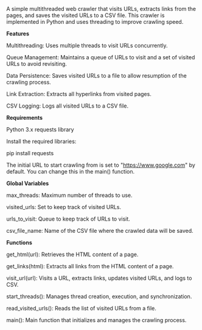 A simple multithreaded web crawler that visits URLs, extracts links from the pages, and saves the visited URLs to a CSV file. This crawler is implemented in Python and uses threading to improve crawling speed.

**Features**

Multithreading: Uses multiple threads to visit URLs concurrently.

Queue Management: Maintains a queue of URLs to visit and a set of visited URLs to avoid revisiting.

Data Persistence: Saves visited URLs to a file to allow resumption of the crawling process.

Link Extraction: Extracts all hyperlinks from visited pages.

CSV Logging: Logs all visited URLs to a CSV file.

**Requirements**

Python 3.x
requests library

Install the required libraries:

pip install requests

The initial URL to start crawling from is set to "https://www.google.com" by default. You can change this in the main() function.

**Global Variables**

max_threads: Maximum number of threads to use.

visited_urls: Set to keep track of visited URLs.

urls_to_visit: Queue to keep track of URLs to visit.

csv_file_name: Name of the CSV file where the crawled data will be saved.

**Functions**

get_html(url): Retrieves the HTML content of a page.

get_links(html): Extracts all links from the HTML content of a page.

visit_url(url): Visits a URL, extracts links, updates visited URLs, and logs to CSV.

start_threads(): Manages thread creation, execution, and synchronization.

read_visited_urls(): Reads the list of visited URLs from a file.

main(): Main function that initializes and manages the crawling process.

